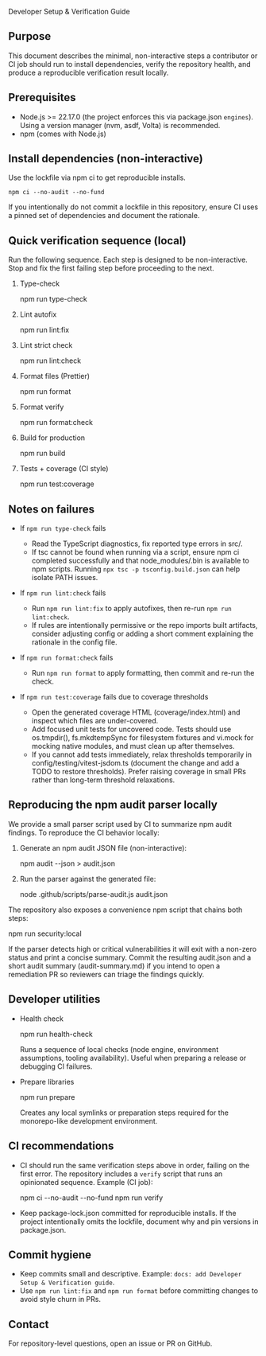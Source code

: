 Developer Setup & Verification Guide

## Purpose

This document describes the minimal, non-interactive steps a contributor or CI job should run to install dependencies, verify the repository health, and produce a reproducible verification result locally.

## Prerequisites

- Node.js >= 22.17.0 (the project enforces this via package.json `engines`). Using a version manager (nvm, asdf, Volta) is recommended.
- npm (comes with Node.js)

## Install dependencies (non-interactive)

Use the lockfile via npm ci to get reproducible installs.

    npm ci --no-audit --no-fund

If you intentionally do not commit a lockfile in this repository, ensure CI uses a pinned set of dependencies and document the rationale.

## Quick verification sequence (local)

Run the following sequence. Each step is designed to be non-interactive. Stop and fix the first failing step before proceeding to the next.

1. Type-check

   npm run type-check

2. Lint autofix

   npm run lint:fix

3. Lint strict check

   npm run lint:check

4. Format files (Prettier)

   npm run format

5. Format verify

   npm run format:check

6. Build for production

   npm run build

7. Tests + coverage (CI style)

   npm run test:coverage

## Notes on failures

- If `npm run type-check` fails
  - Read the TypeScript diagnostics, fix reported type errors in src/.
  - If tsc cannot be found when running via a script, ensure npm ci completed successfully and that node_modules/.bin is available to npm scripts. Running `npx tsc -p tsconfig.build.json` can help isolate PATH issues.

- If `npm run lint:check` fails
  - Run `npm run lint:fix` to apply autofixes, then re-run `npm run lint:check`.
  - If rules are intentionally permissive or the repo imports built artifacts, consider adjusting config or adding a short comment explaining the rationale in the config file.

- If `npm run format:check` fails
  - Run `npm run format` to apply formatting, then commit and re-run the check.

- If `npm run test:coverage` fails due to coverage thresholds
  - Open the generated coverage HTML (coverage/index.html) and inspect which files are under-covered.
  - Add focused unit tests for uncovered code. Tests should use os.tmpdir(), fs.mkdtempSync for filesystem fixtures and vi.mock for mocking native modules, and must clean up after themselves.
  - If you cannot add tests immediately, relax thresholds temporarily in config/testing/vitest-jsdom.ts (document the change and add a TODO to restore thresholds). Prefer raising coverage in small PRs rather than long-term threshold relaxations.

## Reproducing the npm audit parser locally

We provide a small parser script used by CI to summarize npm audit findings. To reproduce the CI behavior locally:

1. Generate an npm audit JSON file (non-interactive):

   npm audit --json > audit.json

2. Run the parser against the generated file:

   node .github/scripts/parse-audit.js audit.json

The repository also exposes a convenience npm script that chains both steps:

   npm run security:local

If the parser detects high or critical vulnerabilities it will exit with a non-zero status and print a concise summary. Commit the resulting audit.json and a short audit summary (audit-summary.md) if you intend to open a remediation PR so reviewers can triage the findings quickly.


## Developer utilities

- Health check

  npm run health-check

  Runs a sequence of local checks (node engine, environment assumptions, tooling availability). Useful when preparing a release or debugging CI failures.

- Prepare libraries

  npm run prepare

  Creates any local symlinks or preparation steps required for the monorepo-like development environment.

## CI recommendations

- CI should run the same verification steps above in order, failing on the first error. The repository includes a `verify` script that runs an opinionated sequence. Example (CI job):

  npm ci --no-audit --no-fund
  npm run verify

- Keep package-lock.json committed for reproducible installs. If the project intentionally omits the lockfile, document why and pin versions in package.json.

## Commit hygiene

- Keep commits small and descriptive. Example: `docs: add Developer Setup & Verification guide`.
- Use `npm run lint:fix` and `npm run format` before committing changes to avoid style churn in PRs.

## Contact

For repository-level questions, open an issue or PR on GitHub.
